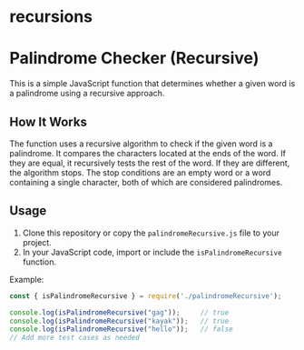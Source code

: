 # recursions
# Palindrome Checker (Recursive)

This is a simple JavaScript function that determines whether a given word is a palindrome using a recursive approach.

## How It Works

The function uses a recursive algorithm to check if the given word is a palindrome. It compares the characters located at the ends of the word. If they are equal, it recursively tests the rest of the word. If they are different, the algorithm stops. The stop conditions are an empty word or a word containing a single character, both of which are considered palindromes.

## Usage

1. Clone this repository or copy the `palindromeRecursive.js` file to your project.
2. In your JavaScript code, import or include the `isPalindromeRecursive` function.

Example:

```javascript
const { isPalindromeRecursive } = require('./palindromeRecursive');

console.log(isPalindromeRecursive("gag"));     // true
console.log(isPalindromeRecursive("kayak"));   // true
console.log(isPalindromeRecursive("hello"));   // false
// Add more test cases as needed
